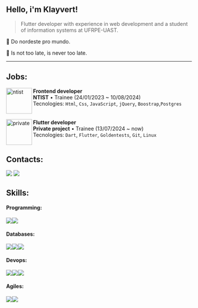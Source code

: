 

<h2>Hello, i'm <strong>Klayvert!</strong></h2>

> Flutter developer with experience in web development and a student of information systems at UFRPE-UAST.

🌵 Do nordeste pro mundo.

💬 Is not too late, is never too late.

---
 <h2>Jobs:</h2>

<img align="left" height="70px" width="70px" alt="ntist" src="https://avatars.githubusercontent.com/u/94800080?s=200&v=4)">

**Frontend developer** \
**NTIST** • Trainee (24/01/2023 ~ 10/08/2024)\
Tecnologies: `Html`, `Css`, `JavaScript`, `jQuery`, `Boostrap`,`Postgres`\
<br>
<br>
<img align="left" height="70px" width="70px" alt="private" src="https://media.istockphoto.com/id/1417047920/vector/red-confidential-stamp.jpg?s=612x612&w=0&k=20&c=KpJw-M6Bvctr6SzOyST1qnHkvgdtQRG_GIc6cjJgw54=">
**Flutter developer** \
**Private project** • Trainee (13/07/2024 ~ now)\
Tecnologies: `Dart`, `Flutter`, `Goldentests`, `Git`, `Linux`\
<br>
<h2> Contacts:</h2>
<a href = "https://api.whatsapp.com/send?phone=558788578096&text=Olá desenvolvedor, gostaria de conversar com você" target="_blank"><img src="https://img.shields.io/badge/Whatsapp-24891f?style=for-the-badge&logo=whatsapp&logoColor=white"></a>
<a href = "mailto:KlayRodrigs@gmail.com" target="_blank"><img src="https://img.shields.io/badge/Gmail-D14836?style=for-the-badge&logo=gmail&logoColor=white"></a>
<br>
<h2> Skills:</h2>
<h4>Programming:</h4>
<div style="display: flex;">
 <img src="https://img.shields.io/badge/Dart-2BB6F6?style=for-the-badge&logo=dart&logoColor=white">
 <img src="https://img.shields.io/badge/Flutter-2372D5?style=for-the-badge&logo=flutter&logoColor=white">
</div>
<h4>Databases:</h4>
<div style="display: flex;">
 <img src="https://img.shields.io/badge/sql-2BB6F6?style=for-the-badge&logo=sql&logoColor=white">
 <img src="https://img.shields.io/badge/Supabase-3ECF8E?style=for-the-badge&logo=supabase&logoColor=white">
 <img src="https://img.shields.io/badge/Postgres-2BB6F6?style=for-the-badge&logo=postgresql&logoColor=white">
</div>
<h4>Devops:</h4>
<div style="display: flex;">
 <img src="https://img.shields.io/badge/Linux*-D14836?style=for-the-badge&logo=linux&logoColor=white">
 <img src="https://img.shields.io/badge/Docker-2BB6F6?style=for-the-badge&logo=docker&logoColor=white">
 <img src="https://img.shields.io/badge/Git*-D14836?style=for-the-badge&logo=git&logoColor=white">
 
</div>
<h4>Agiles:</h4>
<div style="display: flex;">
 <img src="https://img.shields.io/badge/Trello-085CD6?style=for-the-badge&logo=trello&logoColor=white">
 <img src="https://img.shields.io/badge/Slack-611F69?style=for-the-badge&logo=slack&logoColor=white">
</div>
</div> 

